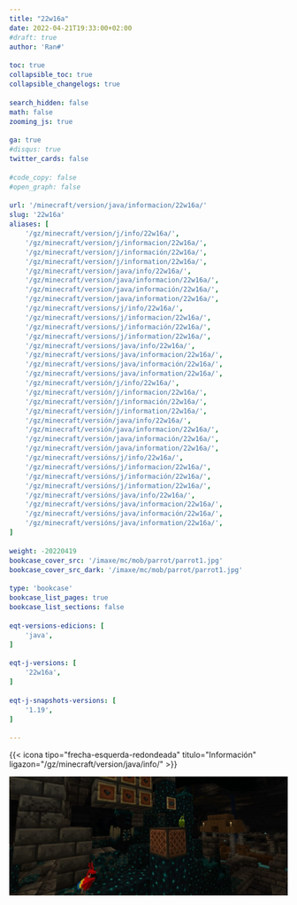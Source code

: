```yaml
---
title: "22w16a"
date: 2022-04-21T19:33:00+02:00
#draft: true
author: 'Ran#'

toc: true
collapsible_toc: true
collapsible_changelogs: true

search_hidden: false
math: false
zooming_js: true

ga: true
#disqus: true
twitter_cards: false

#code_copy: false
#open_graph: false

url: '/minecraft/version/java/informacion/22w16a/'
slug: '22w16a'
aliases: [
    '/gz/minecraft/version/j/info/22w16a/',
    '/gz/minecraft/version/j/informacion/22w16a/',
    '/gz/minecraft/version/j/información/22w16a/',
    '/gz/minecraft/version/j/information/22w16a/',
    '/gz/minecraft/version/java/info/22w16a/',
    '/gz/minecraft/version/java/informacion/22w16a/',
    '/gz/minecraft/version/java/información/22w16a/',
    '/gz/minecraft/version/java/information/22w16a/',
    '/gz/minecraft/versions/j/info/22w16a/',
    '/gz/minecraft/versions/j/informacion/22w16a/',
    '/gz/minecraft/versions/j/información/22w16a/',
    '/gz/minecraft/versions/j/information/22w16a/',
    '/gz/minecraft/versions/java/info/22w16a/',
    '/gz/minecraft/versions/java/informacion/22w16a/',
    '/gz/minecraft/versions/java/información/22w16a/',
    '/gz/minecraft/versions/java/information/22w16a/',
    '/gz/minecraft/versión/j/info/22w16a/',
    '/gz/minecraft/versión/j/informacion/22w16a/',
    '/gz/minecraft/versión/j/información/22w16a/',
    '/gz/minecraft/versión/j/information/22w16a/',
    '/gz/minecraft/versión/java/info/22w16a/',
    '/gz/minecraft/versión/java/informacion/22w16a/',
    '/gz/minecraft/versión/java/información/22w16a/',
    '/gz/minecraft/versión/java/information/22w16a/',
    '/gz/minecraft/versións/j/info/22w16a/',
    '/gz/minecraft/versións/j/informacion/22w16a/',
    '/gz/minecraft/versións/j/información/22w16a/',
    '/gz/minecraft/versións/j/information/22w16a/',
    '/gz/minecraft/versións/java/info/22w16a/',
    '/gz/minecraft/versións/java/informacion/22w16a/',
    '/gz/minecraft/versións/java/información/22w16a/',
    '/gz/minecraft/versións/java/information/22w16a/',
]

weight: -20220419
bookcase_cover_src: '/imaxe/mc/mob/parrot/parrot1.jpg'
bookcase_cover_src_dark: '/imaxe/mc/mob/parrot/parrot1.jpg'

type: 'bookcase'
bookcase_list_pages: true
bookcase_list_sections: false

eqt-versions-edicions: [
    'java',
]

eqt-j-versions: [
    '22w16a',
]

eqt-j-snapshots-versions: [
    '1.19',
]

---
```


{{< icona tipo="frecha-esquerda-redondeada" titulo="Información" ligazon="/gz/minecraft/version/java/info/" >}}

<img title="22w16a" alt="22w16a" src="/imaxe/mc/mob/parrot/parrot1.jpg">
